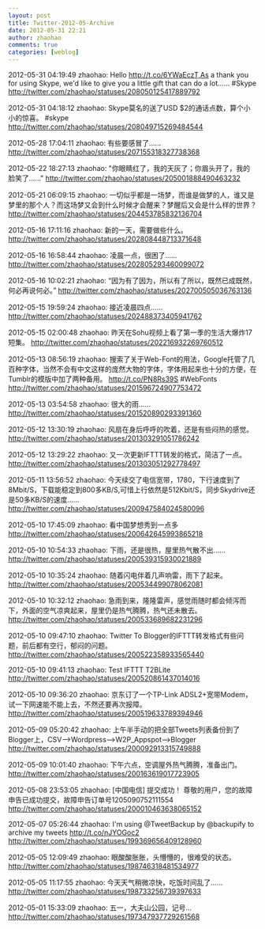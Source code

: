```yaml
---
layout: post
title: Twitter-2012-05-Archive
date: 2012-05-31 22:21
author: zhaohao
comments: true
categories: [weblog]
---
```

2012-05-31 04:19:49
zhaohao: Hello http://t.co/6YWaEczT,As a thank you for using Skype, we'd like to give you a little gift that can do a lot...... #Skype
http://twitter.com/zhaohao/statuses/208050125417889792

2012-05-31 04:18:12
zhaohao: Skype莫名的送了USD $2的通话点数，算个小小的惊喜。 #skype
http://twitter.com/zhaohao/statuses/208049715269484544

2012-05-28 17:04:11
zhaohao: 有些要感冒了……
http://twitter.com/zhaohao/statuses/207155318327738368

2012-05-22 18:27:13
zhaohao: "你眼睛红了，我的天灰了；你眉头开了，我的脸笑了......"
http://twitter.com/zhaohao/statuses/205001888490463232

2012-05-21 06:09:15
zhaohao: 一切似乎都是一场梦，而谁是做梦的人，谁又是梦里的那个人？而这场梦又会到什么时候才会醒来？梦醒后又会是什么样的世界？
http://twitter.com/zhaohao/statuses/204453785832136704

2012-05-16 17:11:16
zhaohao: 新的一天，需要做些什么。
http://twitter.com/zhaohao/statuses/202808448713371648

2012-05-16 16:58:44
zhaohao: 凌晨一点，很困了……
http://twitter.com/zhaohao/statuses/202805293460099072

2012-05-16 10:02:21
zhaohao: “因为有了因为，所以有了所以，既然已成既然，何必再说何必。”
http://twitter.com/zhaohao/statuses/202700505036763136

2012-05-15 19:59:24
zhaohao: 接近凌晨四点……
http://twitter.com/zhaohao/statuses/202488373405941762

2012-05-15 02:00:48
zhaohao: 昨天在Sohu视频上看了第一季的生活大爆炸17短集。
http://twitter.com/zhaohao/statuses/202216932269760512

2012-05-13 08:56:19
zhaohao: 搜索了关于Web-Font的用法，Google托管了几百种字体，当然不会有中文这样的庞然大物的字体，字体用起来也十分的方便，在Tumblr的模版中加了两种备用。 http://t.co/PN8Rs39S #WebFonts
http://twitter.com/zhaohao/statuses/201596724907753472

2012-05-13 03:54:58
zhaohao: 很大的雨……
http://twitter.com/zhaohao/statuses/201520890293391360

2012-05-12 13:30:19
zhaohao: 风扇在身后呼呼的吹着，还是有些闷热的感觉。
http://twitter.com/zhaohao/statuses/201303291051786242

2012-05-12 13:29:22
zhaohao: 又一次更新IFTTT转发的格式，简洁了一点。
http://twitter.com/zhaohao/statuses/201303051292778497

2012-05-11 13:56:52
zhaohao: 今天续交了电信宽带，1780，下行速度到了8Mbit/S，下载能稳定到800多KB/S,可惜上行依然是512Kbit/S，同步Skydrive还是50多KB/S的速度……
http://twitter.com/zhaohao/statuses/200947584024580096

2012-05-10 17:45:09
zhaohao: 看中国梦想秀到一点多
http://twitter.com/zhaohao/statuses/200642645993865218

2012-05-10 10:54:33
zhaohao: 下雨，还是很热，屋里热气散不出……
http://twitter.com/zhaohao/statuses/200539315930021889

2012-05-10 10:35:24
zhaohao: 随着闪电伴着几声响雷，雨下了起来。
http://twitter.com/zhaohao/statuses/200534499078062081

2012-05-10 10:32:12
zhaohao: 急雨到来，隆隆雷声，感觉雨随时都会倾泻而下，外面的空气凉爽起来，屋里仍是热气腾腾，热气还未散去。
http://twitter.com/zhaohao/statuses/200533689682231296

2012-05-10 09:47:10
zhaohao: Twitter To Blogger的IFTTT转发格式有些问题，前后都有空行，郁闷的问题。
http://twitter.com/zhaohao/statuses/200522358933565440

2012-05-10 09:41:13
zhaohao: Test IFTTT T2BLite
http://twitter.com/zhaohao/statuses/200520861437014016

2012-05-10 09:36:20
zhaohao: 京东订了一个TP-Link ADSL2+宽带Modem，试一下网速能不能上去，不然还要再次报障。
http://twitter.com/zhaohao/statuses/200519633789394946

2012-05-09 05:20:42
zhaohao: 上午半手动的把全部Tweets列表备份到了Blogger上，CSV-->Wordpress-->W2P_Appspot-->Blogger
http://twitter.com/zhaohao/statuses/200092913315749888

2012-05-09 10:01:40
zhaohao: 下午六点，空调屋外热气腾腾，准备出门。
http://twitter.com/zhaohao/statuses/200163619017723905

2012-05-08 23:53:05
zhaohao: [中国电信] 提交成功！ 尊敬的用户，您的故障申告已成功提交，故障申告订单号1205090752111554
http://twitter.com/zhaohao/statuses/200010463638065152

2012-05-07 05:26:44
zhaohao: I'm using @TweetBackup by @backupify to archive my tweets http://t.co/nJYOGoc2
http://twitter.com/zhaohao/statuses/199369656409128960

2012-05-05 12:09:49
zhaohao: 眼酸酸胀胀，头懵懵的，很难受的状态。
http://twitter.com/zhaohao/statuses/198746318481534977

2012-05-05 11:17:55
zhaohao: 今天天气稍微凉快，吃饭时间乱了……
http://twitter.com/zhaohao/statuses/198733256739397633

2012-05-01 15:33:09
zhaohao: 五一，大夫山公园，记号...
http://twitter.com/zhaohao/statuses/197347937729261568
